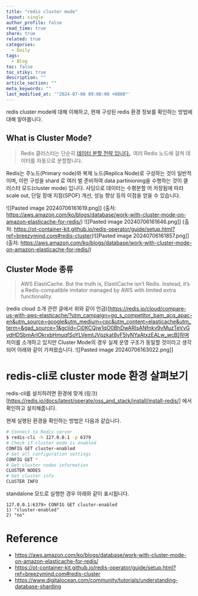 ```yaml
---
title: "redis cluster mode"
layout: single
author_profile: false
read_time: true
share: true
related: true
categories:
  - Daily
tags:
  - Blog
toc: false
toc_stiky: true
description: ""
article_section: ""
meta_keywords: ""
last_modified_at: '"2024-07-06 09:00:00 +0800"'
---
```

redis cluster mode에 대해 이해하고, 현재 구성된 redis 환경 정보를 확인하는 방법에 대해 알아봅니다.

## What is Cluster Mode?
> Redis 클러스터는 단순히 [데이터 분할 전략 입니다.](https://www.digitalocean.com/community/tutorials/understanding-database-sharding). 여러 Redis 노드에 걸쳐 데이터를 자동으로 분할합니다.

Redis는 주노드(Primary node)와 복제 노드(Replica Node)로 구성하는 것이 일반적이며, 이런 구성을 shard
로 여러 벌 준비하여 data partinioning을 수행하는 것이 클러스터 모드(cluster mode) 입니다.
샤딩으로 데이터는 수평분할 어 저장됨에 따라 scale out, 단일 장애 지점(SPOF) 개선, 성능 향상 등의 이점을 얻을 수 있습니다.

![[Pasted image 20240706161619.png]]
(출처: https://aws.amazon.com/ko/blogs/database/work-with-cluster-mode-on-amazon-elasticache-for-redis/)
![[Pasted image 20240706161646.png]]
(출처: https://ot-container-kit.github.io/redis-operator/guide/setup.html?ref=breezymind.com#redis-cluster)![[Pasted image 20240706161857.png]]
(출처: https://aws.amazon.com/ko/blogs/database/work-with-cluster-mode-on-amazon-elasticache-for-redis/)

## Cluster Mode 종류
> AWS ElastiCache. But the truth is, ElastiCache isn’t Redis. Instead, it’s a Redis-compatible imitator managed by AWS with limited extra functionality.

(redis cloud 소개 관련 글에서 위와 같이 언급)[https://redis.io/cloud/compare-us-with-aws-elasticache/?utm_campaign=gg_s_competitor_bam_acq_apac-en&utm_source=google&utm_medium=cpc&utm_content=elasticache&utm_term=&gad_source=1&gclid=Cj0KCQjw1qO0BhDwARIsANfnkv9vMuzTeVvGvdHDSbmArIOkrxbHmuqfSoYLVemtJVpzkat8vF5lyNYaAtxzEALw_wcB]하며 차이를 소개하고 있지만 Cluster Mode의 경우 실제 운영 구조가 동일할 것이라고 생각되어 아래와 같이 가져왔습니다.
![[Pasted image 20240706163022.png]]

# redis-cli로 cluster mode 환경 살펴보기
redis-cli를 설치하려면 환경에 맞게 (링크)[https://redis.io/docs/latest/operate/oss_and_stack/install/install-redis/] 에서 확인하고 설치해줍니다.

현재 실행된 환경을 확인하는 방법은 다음과 같습니다.

```sh
# Connect to Redis server
$ redis-cli -h 127.0.0.1 -p 6379
# Check if cluster mode is enabled
CONFIG GET cluster-enabled
# Get all configuration settings
CONFIG GET *
# Get cluster nodes information
CLUSTER NODES
# Get cluster info
CLUSTER INFO
```

standalone 모드로 실행한 경우 아래와 같이 표시됩니다.
```
127.0.0.1:6379> CONFIG GET cluster-enabled
1) "cluster-enabled"
2) "no"
```

# Reference
- https://aws.amazon.com/ko/blogs/database/work-with-cluster-mode-on-amazon-elasticache-for-redis/
- https://ot-container-kit.github.io/redis-operator/guide/setup.html?ref=breezymind.com#redis-cluster
- https://www.digitalocean.com/community/tutorials/understanding-database-sharding